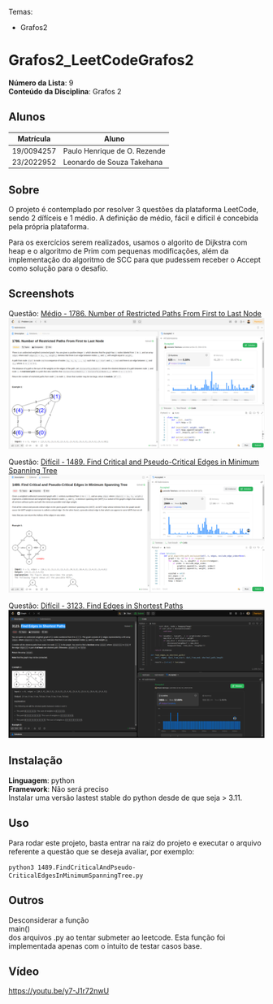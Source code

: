 Temas:
 - Grafos2
 
# Grafos2_LeetCodeGrafos2

**Número da Lista**: 9<br>
**Conteúdo da Disciplina**: Grafos 2<br>

## Alunos
|Matrícula | Aluno |
| -- | -- |
| 19/0094257  |  Paulo Henrique de O. Rezende |
| 23/2022952  |  Leonardo de Souza Takehana |

## Sobre 
O projeto é contemplado por resolver 3 questões da plataforma LeetCode, sendo 2 dífíceis e 1 médio. A definição de médio, fácil e difícil é concebida pela própria plataforma.

Para os exercícios serem realizados, usamos o algorito de Dijkstra com heap e o algoritmo de Prim com pequenas modificações, além da implementação do algoritmo de SCC para que pudessem receber o Accept como solução para o desafio.

## Screenshots
Questão: [Médio - 1786. Number of Restricted Paths From First to Last Node](https://leetcode.com/problems/number-of-restricted-paths-from-first-to-last-node/submissions/1468806097/)
![alt text](1786.png)

Questão: [Difícil - 1489. Find Critical and Pseudo-Critical Edges in Minimum Spanning Tree](https://leetcode.com/problems/find-critical-and-pseudo-critical-edges-in-minimum-spanning-tree/submissions/1468806169/?envType=problem-list-v2&envId=strongly-connected-component)
![alt text](1489.png)

Questão: [Difícil - 3123. Find Edges in Shortest Paths](https://leetcode.com/problems/find-edges-in-shortest-paths/submissions/1468809861/?envType=problem-list-v2&envId=graph)
![alt text](3123.png)


## Instalação 
**Linguagem**: python<br>
**Framework**: Não será preciso<br>
Instalar uma versão lastest stable do python desde de que seja > 3.11.  

## Uso 
Para rodar este projeto, basta entrar na raiz do projeto e executar o arquivo referente a questão que se deseja avaliar, por exemplo:
```
python3 1489.FindCriticalAndPseudo-CriticalEdgesInMinimumSpanningTree.py
```

## Outros
Desconsiderar a função </br>main()<br> dos arquivos .py ao tentar submeter ao leetcode. Esta função foi implementada apenas com o intuito de testar casos base.

## Vídeo
https://youtu.be/y7-J1r72nwU
